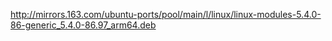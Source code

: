 
http://mirrors.163.com/ubuntu-ports/pool/main/l/linux/linux-modules-5.4.0-86-generic_5.4.0-86.97_arm64.deb
